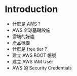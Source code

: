 # Introduction

- 什麼是 AWS ?
- AWS 全球基礎設施
- 雲端的好處
- 產品概要
- 什麼是 free tier ?
- 建立 AWS ROOT 帳號
- 建立 AWS IAM User
- AWS 的 Security Credentials
